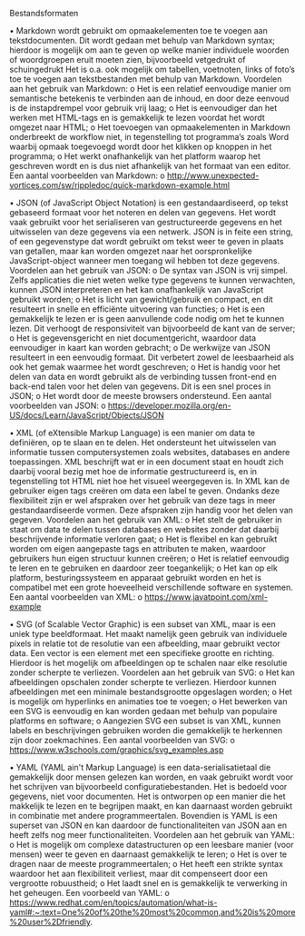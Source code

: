 Bestandsformaten

•	Markdown wordt gebruikt om opmaakelementen toe te voegen aan tekstdocumenten. Dit wordt gedaan met behulp van Markdown syntax; hierdoor is mogelijk om aan te geven op welke manier individuele woorden of woordgroepen eruit moeten zien, bijvoorbeeld vetgedrukt of schuingedrukt Het is o.a. ook mogelijk om tabellen, voetnoten, links of foto’s toe te voegen aan tekstbestanden met behulp van Markdown. Voordelen aan het gebruik van Markdown:
o	Het is een relatief eenvoudige manier om semantische betekenis te verbinden aan de inhoud, en door deze eenvoud is de instapdrempel voor gebruik vrij laag;
o	Het is eenvoudiger dan het werken met HTML-tags en is gemakkelijk te lezen voordat het wordt omgezet naar HTML;
o	Het toevoegen van opmaakelementen in Markdown onderbreekt de workflow niet, in tegenstelling tot programma’s zoals Word waarbij opmaak toegevoegd wordt door het klikken op knoppen in het programma;
o	Het werkt onafhankelijk van het platform waarop het geschreven wordt en is dus niet afhankelijk van het formaat van een editor.
Een aantal voorbeelden van Markdown:
o	http://www.unexpected-vortices.com/sw/rippledoc/quick-markdown-example.html 

•	JSON (of JavaScript Object Notation) is een gestandaardiseerd, op tekst gebaseerd formaat voor het noteren en delen van gegevens. Het wordt vaak gebruikt voor het serialiseren van gestructureerde gegevens en het uitwisselen van deze gegevens via een netwerk. JSON is in feite een string, of een gegevenstype dat wordt gebruikt om tekst weer te geven in plaats van getallen, maar kan worden omgezet naar het oorspronkelijke JavaScript-object wanneer men toegang wil hebben tot deze gegevens. Voordelen aan het gebruik van JSON:
o	De syntax van JSON is vrij simpel. Zelfs applicaties die niet weten welke type gegevens te kunnen verwachten, kunnen JSON interpreteren en het kan onafhankelijk van JavaScript gebruikt worden;
o	Het is licht van gewicht/gebruik en compact, en dit resulteert in snelle en efficiënte uitvoering van functies;
o	Het is een gemakkelijk te lezen er is geen aanvullende code nodig om het te kunnen lezen. Dit verhoogt de responsiviteit van bijvoorbeeld de kant van de server;
o	Het is gegevensgericht en niet documentgericht, waardoor data eenvoudiger in kaart kan worden gebracht;
o	De werkwijze van JSON resulteert in een eenvoudig formaat. Dit verbetert zowel de leesbaarheid als ook het gemak waarmee het wordt geschreven;
o	Het is handig voor het delen van data en wordt gebruikt als de verbinding tussen front-end en back-end talen voor het delen van gegevens. Dit is een snel proces in JSON;
o	Het wordt door de meeste browsers ondersteund. 
Een aantal voorbeelden van JSON:
o	https://developer.mozilla.org/en-US/docs/Learn/JavaScript/Objects/JSON 

•	XML (of eXtensible Markup Language) is een manier om data te definiëren, op te slaan en te delen. Het ondersteunt het uitwisselen van informatie tussen computersystemen zoals websites, databases en andere toepassingen.  XML beschrijft wat er in een document staat en houdt zich daarbij vooral bezig met hoe de informatie gestructureerd is, en in tegenstelling tot HTML niet hoe het visueel weergegeven is. In XML kan de gebruiker eigen tags creëren om data een label te geven. Ondanks deze flexibiliteit zijn er wel afspraken over het gebruik van deze tags in meer gestandaardiseerde vormen. Deze afspraken zijn handig voor het delen van gegeven. Voordelen aan het gebruik van XML:
o	Het stelt de gebruiker in staat om data te delen tussen databases en websites zonder dat daarbij beschrijvende informatie verloren gaat;
o	Het is flexibel en kan gebruikt worden om eigen aangepaste tags en attributen te maken, waardoor gebruikers hun eigen structuur kunnen creëren; 
o	Het is relatief eenvoudig te leren en te gebruiken en daardoor zeer toegankelijk;
o	Het kan op elk platform, besturingssysteem en apparaat gebruikt worden en het is compatibel met een grote hoeveelheid verschillende software en systemen.
Een aantal voorbeelden van XML:
o	https://www.javatpoint.com/xml-example 

•	SVG (of Scalable Vector Graphic) is een subset van XML, maar is een uniek type beeldformaat. Het maakt namelijk geen gebruik van individuele pixels in relatie tot de resolutie van een afbeelding, maar gebruikt vector data. Een vector is een element met een specifieke grootte en richting. Hierdoor is het mogelijk om afbeeldingen op te schalen naar elke resolutie zonder scherpte te verliezen. Voordelen aan het gebruik van SVG:
o	Het kan afbeeldingen opschalen zonder scherpte te verliezen. Hierdoor kunnen afbeeldingen met een minimale bestandsgrootte opgeslagen worden;
o	Het is mogelijk om hyperlinks en animaties toe te voegen;
o	Het bewerken van een SVG is eenvoudig en kan worden gedaan met behulp van populaire platforms en software;
o	 Aangezien SVG een subset is van XML, kunnen labels en beschrijvingen gebruiken worden die gemakkelijk te herkennen zijn door zoekmachines. 
Een aantal voorbeelden van SVG:
o	https://www.w3schools.com/graphics/svg_examples.asp 

•	YAML (YAML ain't Markup Language) is een data-serialisatietaal die gemakkelijk door mensen gelezen kan worden, en vaak gebruikt wordt voor het schrijven van bijvoorbeeld configuratiebestanden. Het is bedoeld voor gegevens, niet voor documenten. Het is ontworpen op een manier die het makkelijk te lezen en te begrijpen maakt, en kan daarnaast worden gebruikt in combinatie met andere programmeertalen. Bovendien is YAML is een superset van JSON en kan daardoor de functionaliteiten van JSON aan en heeft zelfs nog meer functionaliteiten. Voordelen aan het gebruik van YAML:
o	Het is mogelijk om complexe datastructuren op een leesbare manier (voor mensen)  weer te geven en daarnaast gemakkelijk te leren;
o	Het is over te dragen naar de meeste programmeertalen;
o	Het heeft een strikte syntax waardoor het aan flexibiliteit verliest, maar dit compenseert door een vergrootte robuustheid;
o	Het laadt snel en is gemakkelijk te verwerking in het geheugen.
Een voorbeeld van YAML:
o	https://www.redhat.com/en/topics/automation/what-is-yaml#:~:text=One%20of%20the%20most%20common,and%20is%20more%20user%2Dfriendly. 
	
